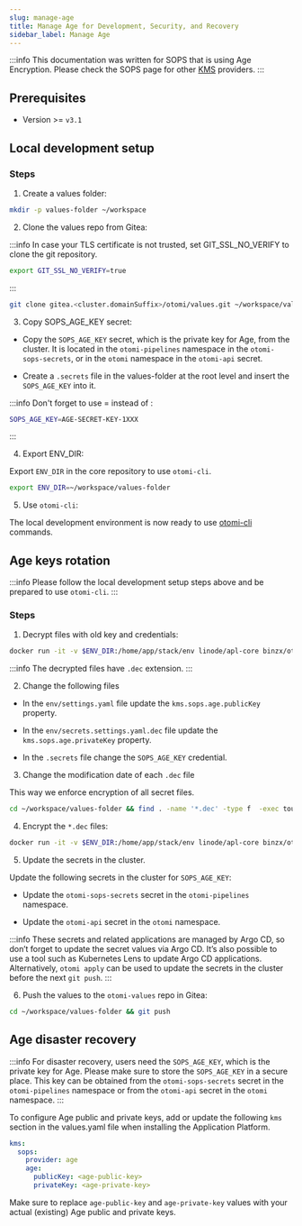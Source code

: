 ```yaml
---
slug: manage-age
title: Manage Age for Development, Security, and Recovery
sidebar_label: Manage Age
---
```


:::info
This documentation was written for SOPS that is using Age Encryption. Please check the SOPS page for other [KMS](/docs/get-started/installation/sops#use-sops-with-an-external-key-management-service-kms) providers.
:::

## Prerequisites

- Version >= `v3.1`

## Local development setup

### Steps

1. Create a values folder:

```bash
mkdir -p values-folder ~/workspace
```

2. Clone the values repo from Gitea:

:::info
In case your TLS certificate is not trusted, set GIT_SSL_NO_VERIFY to clone the git repository.
```bash
export GIT_SSL_NO_VERIFY=true
```
:::

```bash
git clone gitea.<cluster.domainSuffix>/otomi/values.git ~/workspace/values-folder
```

3. Copy SOPS_AGE_KEY secret:

- Copy the `SOPS_AGE_KEY` secret, which is the private key for Age, from the cluster. It is located in the `otomi-pipelines` namespace in the `otomi-sops-secrets`, or in the `otomi` namespace in the `otomi-api` secret.

- Create a `.secrets` file in the values-folder at the root level and insert the `SOPS_AGE_KEY` into it.

:::info
Don't forget to use = instead of :
```bash
SOPS_AGE_KEY=AGE-SECRET-KEY-1XXX
```
:::

4. Export ENV_DIR:

Export `ENV_DIR` in the core repository to use `otomi-cli`.

```bash
export ENV_DIR=~/workspace/values-folder
```

5. Use `otomi-cli`:

The local development environment is now ready to use [otomi-cli](/docs/for-ops/cli/installation) commands.

## Age keys rotation

:::info
Please follow the local development setup steps above and be prepared to use `otomi-cli`.
:::

### Steps

1. Decrypt files with old key and credentials:

```bash
docker run -it -v $ENV_DIR:/home/app/stack/env linode/apl-core binzx/otomi decrypt
```

:::info
The decrypted files have `.dec` extension.
:::

2. Change the following files
   
- In the `env/settings.yaml` file update the `kms.sops.age.publicKey` property.

- In the `env/secrets.settings.yaml.dec` file update the `kms.sops.age.privateKey` property.

- In the `.secrets` file change the `SOPS_AGE_KEY` credential.

3. Change the modification date of each `.dec` file

This way we enforce encryption of all secret files.

```bash
cd ~/workspace/values-folder && find . -name '*.dec' -type f  -exec touch {} \;
```

4. Encrypt the `*.dec` files:

```bash
docker run -it -v $ENV_DIR:/home/app/stack/env linode/apl-core binzx/otomi encrypt
```

5. Update the secrets in the cluster.

Update the following secrets in the cluster for `SOPS_AGE_KEY`:

- Update the `otomi-sops-secrets` secret in the `otomi-pipelines` namespace.

- Update the `otomi-api` secret in the `otomi` namespace.

:::info
These secrets and related applications are managed by Argo CD, so don’t forget to update the secret values via Argo CD. 
It’s also possible to use a tool such as Kubernetes Lens to update Argo CD applications.
Alternatively, `otomi apply` can be used to update the secrets in the cluster before the next `git push`.
:::

6. Push the values to the `otomi-values` repo in Gitea:

```bash
cd ~/workspace/values-folder && git push
```

## Age disaster recovery

:::info
For disaster recovery, users need the `SOPS_AGE_KEY`, which is the private key for Age. 
Please make sure to store the `SOPS_AGE_KEY` in a secure place.
This key can be obtained from the `otomi-sops-secrets` secret in the `otomi-pipelines` namespace or from the `otomi-api` secret in the `otomi` namespace.
:::

To configure Age public and private keys, add or update the following `kms` section in the values.yaml file when installing the Application Platform.

```yaml
kms:
  sops:
    provider: age
    age:
      publicKey: <age-public-key>
      privateKey: <age-private-key>
```

Make sure to replace `age-public-key` and `age-private-key` values with your actual (existing) Age public and private keys.
